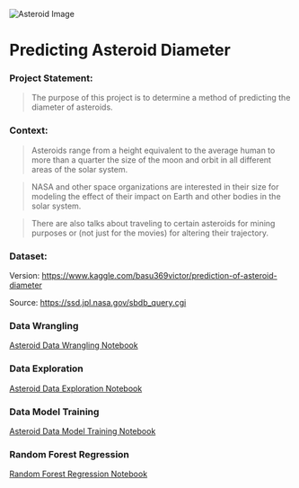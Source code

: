 ![Asteroid Image](https://cdn.pixabay.com/photo/2016/05/29/09/19/space-1422642_960_720.jpg)

# Predicting Asteroid Diameter

### Project Statement:
> The purpose of this project is to determine a method of predicting the diameter of asteroids.

### Context:
> Asteroids range from a height equivalent to the average human to more than a quarter the size of the moon and orbit in all different areas of the solar system. 

> NASA and other space organizations are interested in their size for modeling the effect of their impact on Earth and other bodies in the solar system. 

> There are also talks about traveling to certain asteroids for mining purposes or (not just for the movies) for altering their trajectory.

### Dataset:

Version: https://www.kaggle.com/basu369victor/prediction-of-asteroid-diameter

Source: https://ssd.jpl.nasa.gov/sbdb_query.cgi

### Data Wrangling
[Asteroid Data Wrangling Notebook](https://github.com/emilybocim/springboard/blob/main/Capstone%20Two/Asteroids_Data_Wrangling.ipynb)

### Data Exploration
[Asteroid Data Exploration Notebook](https://github.com/emilybocim/springboard/blob/main/Capstone%20Two/Asteroids_EDA.ipynb)

### Data Model Training
[Asteroid Data Model Training Notebook](https://github.com/emilybocim/springboard/blob/main/Capstone%20Two/Asteroid_Modeling_Tests.ipynb)

### Random Forest Regression
[Random Forest Regression Notebook](https://github.com/emilybocim/springboard/blob/main/Capstone%20Two/Asteroid_Random_Forest_Regressor.ipynb)
